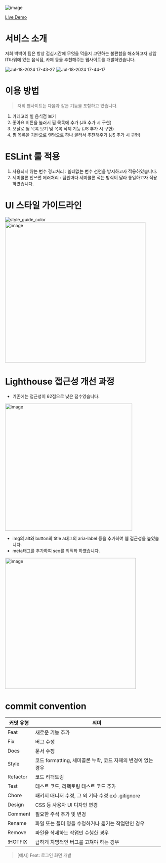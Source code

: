 ![image](https://github.com/woorifisa-service-dev-3rd/frontend-1st-ppl/assets/52206904/59471e07-e4e9-4952-b9b2-9ef6f7a40d92)

<a href="https://woorifisa-service-dev-3rd.github.io/frontend-1st-ppl/">Live Demo</a>

# 서비스 소개
저희 박박이 팀은 항상 점심시간에 무엇을 먹을지 고민하는 불편함을 해소하고자 상암 IT타워에 있는 음식점, 카페 등을 추천해주는 웹사이트를 개발하였습니다.

![Jul-18-2024 17-43-27](https://github.com/user-attachments/assets/23915b6c-0115-401b-af85-0a00a93ccd18)
![Jul-18-2024 17-44-17](https://github.com/user-attachments/assets/987866f2-8353-4f7b-9a35-a6e6ab4614b3)



# 이용 방법
> 저희 웹사이트는 다음과 같은 기능을 포함하고 있습니다.
1. 카테고리 별 음식점 보기
2. 좋아요 버튼을 눌러서 찜 목록에 추가 (JS 추가 시 구현)
3. 모달로 찜 목록 보기 및 목록 삭제 기능 (JS 추가 시 구현)
4. 찜 목록을 기반으로 랜덤으로 하나 골라서 추천해주기 (JS 추가 시 구현)

# ESLint 룰 적용
1. 사용되지 않는 변수 경고처리 : 쓸데없는 변수 선언을 방지하고자 적용하였습니다.
2. 세미콜론 안쓰면 에러처리 : 팀원마다 세미콜론 적는 방식이 달라 통일하고자 적용하였습니다.

# UI 스타일 가이드라인
![style_guide_color](https://github.com/user-attachments/assets/3f6be824-b0d9-4f73-99d0-c21f4c6341df)
<img width="454" alt="image" src="https://github.com/woorifisa-service-dev-3rd/frontend-1st-ppl/assets/52206904/e1717af0-6c2f-4967-8591-e6e177fc8f62">

# Lighthouse 접근성 개선 과정
- 기존에는 접근성이 62점으로 낮은 점수였습니다.
<img width="411" alt="image" src="https://github.com/woorifisa-service-dev-3rd/frontend-1st-ppl/assets/52206904/983450b2-301c-4b8c-882f-fed8239efb10">

- img의 alt와 button의 title a태그의 aria-label 등을 추가하여 웹 접근성을 높였습니다.
- meta태그를 추가하여 seo를 최적화 하였습니다.
<img width="423" alt="image" src="https://github.com/woorifisa-service-dev-3rd/frontend-1st-ppl/assets/52206904/f8a7c3fa-044f-4b96-a63e-650b599461c2">


# commit convention

| 커밋 유형 | 의미 |
| --- | --- |
| Feat | 새로운 기능 추가 |
| Fix | 버그 수정 |
| Docs | 문서 수정 |
| Style | 코드 formatting, 세미콜론 누락, 코드 자체의 변경이 없는 경우 |
| Refactor | 코드 리팩토링 |
| Test | 테스트 코드, 리팩토링 테스트 코드 추가 |
| Chore | 패키지 매니저 수정, 그 외 기타 수정 ex) .gitignore |
| Design | CSS 등 사용자 UI 디자인 변경 |
| Comment | 필요한 주석 추가 및 변경 |
| Rename | 파일 또는 폴더 명을 수정하거나 옮기는 작업만인 경우 |
| Remove | 파일을 삭제하는 작업만 수행한 경우 |
| !HOTFIX | 급하게 치명적인 버그를 고쳐야 하는 경우 |

> [예시] Feat: 로그인 화면 개발
